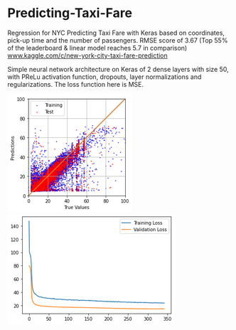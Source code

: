 # Predicting-Taxi-Fare
Regression for NYC Predicting Taxi Fare  with Keras based on coordinates, pick-up time and the number of passengers. RMSE score of 3.67 (Top 55% of the leaderboard &amp; linear model reaches 5.7 in comparison) www.kaggle.com/c/new-york-city-taxi-fare-prediction

Simple neural network architecture on Keras of 2 dense layers with size 50, with PReLu activation function, dropouts, layer normalizations and regularizations. The loss function here is MSE.

![Test Image 1](https://github.com/fallintoplace/Predicting-Taxi-Fare/blob/master/prediction_graph.png)
![Test Image 2](https://github.com/fallintoplace/Predicting-Taxi-Fare/blob/master/loss_graph.png)

